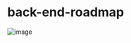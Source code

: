 # back-end-roadmap

![image](https://user-images.githubusercontent.com/59022125/110606628-a8a83d00-818a-11eb-8c03-d7a6988451d0.png)

